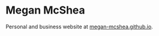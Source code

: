 # Megan McShea
Personal and business website at [megan-mcshea.github.io](https://megan-mcshea.github.io/).
